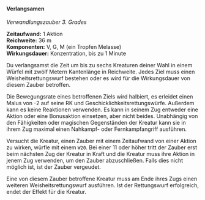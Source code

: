 #### Verlangsamen
<!-- markdownlint-disable link-image-reference-definitions -->
<!-- spell-checker:words added amount avoids casting concentration damage different duration emphasis ends english false formula hour halves hours kommagetrennt mechanics minutes reaction ritual same saving school somatic special spell throw true wording wotc -->
<!-- spell-checker:words slow -->
[_metadata_:spell_name]:- "Verlangsamen"
[_metadata_:spell_name_english]:- "Slow"
[_metadata_:spell_school]:- "Verwandlungszauber"
[_metadata_:spell_level]:- "3"
[_metadata_:casting_time_amount]:- "1"
<!-- "action", "bonus action", "reaction", "minute", "minutes", "hour", "hours" -->
[_metadata_:casting_time_unit]:- "Aktion"
<!-- "true" oder "false" -->
[_metadata_:ritual]:- "false"
[_metadata_:range]:- "36 m"
[_metadata_:target]:- "bis zu sechs Kreaturen in einem 12-m-Würfel"
<!-- "true" oder "false" -->
[_metadata_:components_verbal]:- "true"
<!-- "true" oder "false" -->
[_metadata_:components_somatic]:- "true"
<!-- "true" oder "false" -->
[_metadata_:components_material]:- "true"
[_metadata_:components_material_description]:- "ein Tropfen Melasse"
<!-- "true" oder "false" -->
[_metadata_:concentration]:- "true"
[_metadata_:duration]:- "1 Minute"
[_metadata_:saving_throw]:- "Weisheit"
<!-- "halves_damage", "avoids_effect", "ends_effect", "special"; falls mehrere wahr sind, kommagetrennt einfügen -->
[_metadata_:saving_throw_success]:- "avoids_effect,ends_effect"
<!-- "mechanics_same_wording_same", "mechanics_same_wording_different", "mechanics_different_wording_different" oder "added" -->
[_metadata_:compared_to_wotc_srd_5.1]:- "mechanics_same_wording_same"
<!-- "mechanics_same_wording_different", "mechanics_different_wording_different" oder "added" -->
[_metadata_:compared_to_a5e_srd]:- "???"
<!-- markdownlint-disable-next-line no-emphasis-as-heading -->
_Verwandlungszauber 3. Grades_

**Zeitaufwand:** 1 Aktion \
**Reichweite:** 36 m \
**Komponenten:** V, G, M (ein Tropfen Melasse) \
**Wirkungsdauer:** Konzentration, bis zu 1 Minute

Du verlangsamst die Zeit um bis zu sechs Kreaturen deiner Wahl in einem Würfel mit zwölf Metern Kantenlänge in Reichweite.
Jedes Ziel muss einen Weisheitsrettungswurf bestehen oder es wird für die Wirkungsdauer von diesem Zauber betroffen.

Die Bewegungsrate eines betroffenen Ziels wird halbiert, es erleidet einen Malus von -2 auf seine RK und Geschicklichkeitsrettungswürfe.
Außerdem kann es keine Reaktionen verwenden.
Es kann in seinem Zug entweder eine Aktion oder eine Bonusaktion einsetzen, aber nicht beides.
Unabhängig von den Fähigkeiten oder magischen Gegenständen der Kreatur kann sie in ihrem Zug maximal einen Nahkampf- oder Fernkampfangriff ausführen.

Versucht die Kreatur, einen Zauber mit einem Zeitaufwand von einer Aktion zu wirken, würfle mit einem `W20`.
Bei einer 11 oder höher tritt der Zauber erst beim nächsten Zug der Kreatur in Kraft und die Kreatur muss ihre Aktion in jenem Zug verwenden, um den Zauber abzuschließen.
Falls dies nicht möglich ist, ist der Zauber vergeudet.

Eine von diesem Zauber betroffene Kreatur muss am Ende ihres Zugs einen weiteren Weisheitsrettungswurf ausführen.
Ist der Rettungswurf erfolgreich, endet der Effekt für die Kreatur.
